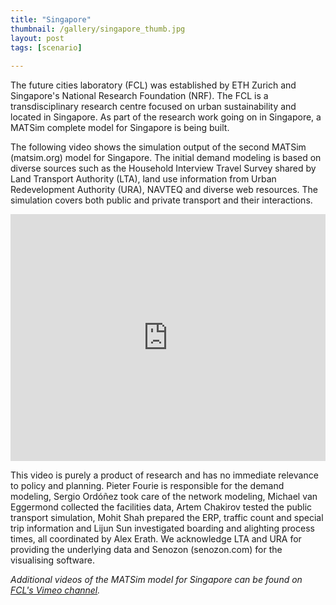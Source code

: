 ```yaml
---
title: "Singapore"
thumbnail: /gallery/singapore_thumb.jpg
layout: post
tags: [scenario]  
  
---
```


The future cities laboratory (FCL) was established by ETH Zurich and Singapore's National Research Foundation (NRF). The FCL is a transdisciplinary research centre focused on urban sustainability and located in Singapore. As part of the research work going on in Singapore, a MATSim complete model for Singapore is being built.

The following video shows the simulation output of the second MATSim (matsim.org) model for Singapore. The initial demand modeling is based on diverse sources such as the Household Interview Travel Survey shared by Land Transport Authority (LTA), land use information from Urban Redevelopment Authority (URA), NAVTEQ and diverse web resources. The simulation covers both public and private transport and their interactions.

<iframe allowfullscreen="" frameborder="0" height="395" mozallowfullscreen="" scrolling="no" src="http://player.vimeo.com/video/37716331" webkitallowfullscreen="" width="100%"></iframe>

This video is purely a product of research and has no immediate relevance to policy and planning.
Pieter Fourie is responsible for the demand modeling, Sergio Ordóñez took care of the network modeling, Michael van Eggermond collected the facilities data, Artem Chakirov tested the public transport simulation, Mohit Shah prepared the ERP, traffic count and special trip information and Lijun Sun investigated boarding and alighting process times, all coordinated by Alex Erath.
We acknowledge LTA and URA for providing the underlying data and Senozon (senozon.com) for the visualising software.
 
_Additional videos of the MATSim model for Singapore can be found on [FCL's Vimeo channel](http://vimeo.com/futurecitieslaboratory)._

